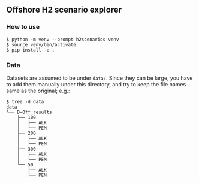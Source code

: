 ## Offshore H2 scenario explorer

### How to use

```shell
$ python -m venv --prompt h2scenarios venv
$ source venv/bin/activate
$ pip install -e .
```

### Data

Datasets are assumed to be under `data/`.  Since they can be large,
you have to add them manually under this directory, and try to keep
the file names same as the original; e.g.:

```shell
$ tree -d data
data
└── D-Off_results
    ├── 100
    │   ├── ALK
    │   └── PEM
    ├── 200
    │   ├── ALK
    │   └── PEM
    ├── 300
    │   ├── ALK
    │   └── PEM
    └── 50
        ├── ALK
        └── PEM
```
